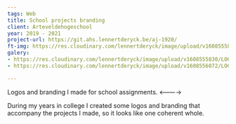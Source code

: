 ```yaml
---
tags: Web
title: School projects branding
client: Arteveldehogeschool
year: 2019 - 2021
project-url: https://git.ahs.lennertderyck.be/aj-1920/
ft-img: https://res.cloudinary.com/lennertderyck/image/upload/v1608555830/LOGO_POSTBOX_PREVIEW_jtsc8q.svg
galery:
- https://res.cloudinary.com/lennertderyck/image/upload/v1608555830/LOGO_POSTBOX_PREVIEW_jtsc8q.svg
- https://res.cloudinary.com/lennertderyck/image/upload/v1608556072/LOGO_TAPTOE_PREVIEW_glyndj.svg

---
```

Logos and branding I made for school assignments. 
<---->

During my years in college I created some logos and branding that accompany the projects I made, so it looks like one coherent whole.